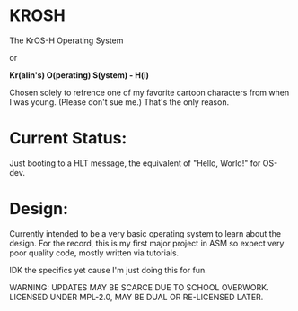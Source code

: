 # KROSH
The KrOS-H Operating System

or 

**Kr(alin's) O(perating) S(ystem) - H(i)**

Chosen solely to refrence one of my favorite cartoon characters from when I was young. (Please don't sue me.)
That's the only reason.

# Current Status:
Just booting to a HLT message, the equivalent of "Hello, World!" for OS-dev.


# Design: 
Currently intended to be a very basic operating system to learn about the design. For the record, this is my first major project in ASM so expect very poor quality code, mostly written via tutorials.

IDK the specifics yet cause I'm just doing this for fun.



WARNING: UPDATES MAY BE SCARCE DUE TO SCHOOL OVERWORK.
LICENSED UNDER MPL-2.0, MAY BE DUAL OR RE-LICENSED LATER.
